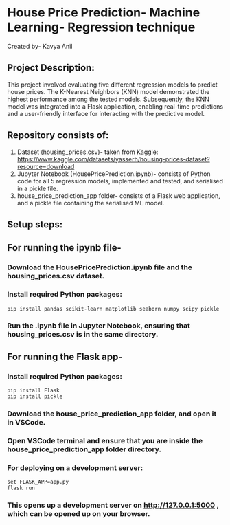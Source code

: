 # House Price Prediction- Machine Learning- Regression technique
Created by- Kavya Anil
## Project Description:
This project involved evaluating five different regression models to predict house prices. The K-Nearest Neighbors (KNN) model demonstrated the highest performance among the tested models. Subsequently, the KNN model was integrated into a Flask application, enabling real-time predictions and a user-friendly interface for interacting with the predictive model.

## Repository consists of:
1. Dataset (housing_prices.csv)- taken from Kaggle: https://www.kaggle.com/datasets/yasserh/housing-prices-dataset?resource=download
2. Jupyter Notebook (HousePricePrediction.ipynb)- consists of Python code for all 5 regression models, implemented and tested, and serialised in a pickle file.
3. house_price_prediction_app folder- consists of a Flask web application, and a pickle file containing the serialised ML model.

## Setup steps:

## For running the ipynb file-
### Download the HousePricePrediction.ipynb file and the housing_prices.csv dataset.
### Install required Python packages:
    pip install pandas scikit-learn matplotlib seaborn numpy scipy pickle
### Run the .ipynb file in Jupyter Notebook, ensuring that housing_prices.csv is in the same directory.

## For running the Flask app-
### Install required Python packages:
    pip install Flask
    pip install pickle
### Download the house_price_prediction_app folder, and open it in VSCode.
### Open VSCode terminal and ensure that you are inside the house_price_prediction_app folder directory.
### For deploying on a development server:
    set FLASK_APP=app.py
    flask run
### This opens up a development server on http://127.0.0.1:5000 , which can be opened up on your browser.

